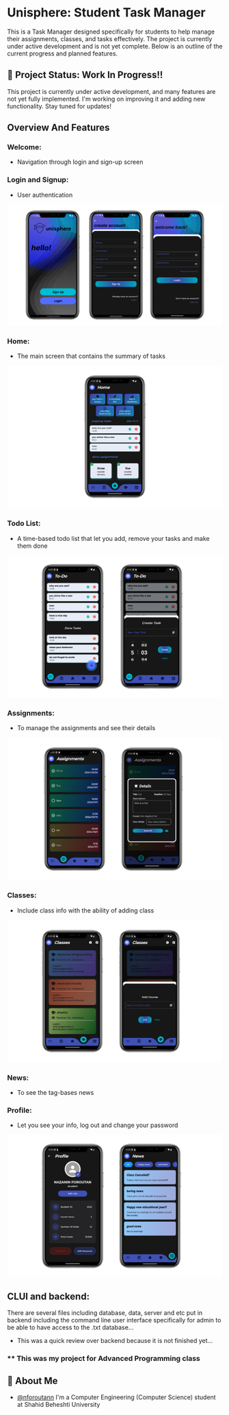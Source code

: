 
# Unisphere: Student Task Manager

This is a Task Manager designed specifically for students to help manage their assignments, classes, and tasks effectively. The project is currently under active development and is not yet complete. Below is an outline of the current progress and planned features.

## 🚧 Project Status: Work In Progress!!
This project is currently under active development, and many features are not yet fully implemented. I'm working on improving it and adding new functionality. Stay tuned for updates!

## Overview And Features

### Welcome: 
- Navigation through login and sign-up screen

### Login and Signup:
-  User authentication

![welcome-login-signup](frontend/githubAssets/welcome-login-signup.png)

### Home:
- The main screen that contains the summary of tasks

![home page](frontend/githubAssets/home.jpg)

### Todo List:
- A time-based todo list that let you add, remove your tasks and make them done

![todo list](frontend/githubAssets/todo.jpg)

### Assignments:
- To manage the assignments and see their details

![assignments](frontend/githubAssets/assignments.jpg)

### Classes:
- Include class info with the ability of adding class

![classes](frontend/githubAssets/classes.jpg)

### News:
- To see the tag-bases news

### Profile:

- Let you see your info, log out and change your password

![news and profile](frontend/githubAssets/profile-news.jpg)


## CLUI and backend:

There are several files including database, data, server and etc put in backend including the command line user interface specifically for admin to be able to have access to the .txt database...

- This was a quick review over backend because it is not finished yet...

### ** This was my project for Advanced Programming class


## 🚀 About Me
- [@nforoutann](https://github.com/naforoutan)
I'm a Computer Engineering (Computer Science) student at Shahid Beheshti University



